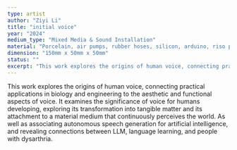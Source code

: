 ```yaml
---
type: artist
author: "Ziyi Li"
title: "initial voice"
year: "2024"
medium_type: "Mixed Media & Sound Installation"
material: "Porcelain, air pumps, rubber hoses, silicon, arduino, riso printing, wood, tiles, LED light, wall paint, speaker"
dimension: "150mm x 50mm x 50mm"
status: ""
excerpt: "This work explores the origins of human voice, connecting practical applications in biology and engineering to the aesthetic and functional aspects of voice. It examines the significance of voice for humans developing, exploring its transformation into tangible matter and its attachment to a material medium that continuously perceives the world. As well as associating autonomous speech generation for artificial intelligence, and revealing connections between LLM, language learning, and people with dysarthria."
---
```

This work explores the origins of human voice, connecting practical applications in biology and engineering to the aesthetic and functional aspects of voice. It examines the significance of voice for humans developing, exploring its transformation into tangible matter and its attachment to a material medium that continuously perceives the world. As well as associating autonomous speech generation for artificial intelligence, and revealing connections between LLM, language learning, and people with dysarthria.
